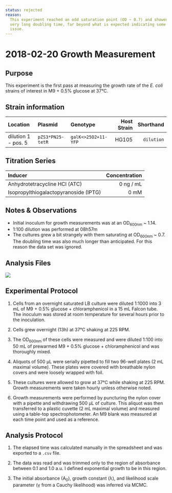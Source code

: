 ```yaml
---
status: rejected
reason:
  This experiment reached an odd saturation point (OD ~ 0.7) and showed a
  very long doubling time, far beyond what is expected indicating some other
  issue.
---
```


# 2018-02-20 Growth Measurement


## Purpose
This experiment is the first pass at measuring the growth rate of the *E. coli*
strains of interest in M9 + 0.5% glucose at 37°C.

## Strain information
| Location | Plasmid | Genotype | Host Strain | Shorthand |
| :------  | :------ | :------- | ----------: | --------: |
| dilution 1 - pos. 5  | `pZS3*PN25-tetR` | `galK<>25O2+11-YFP`   | HG105 | `dilution`  |


## Titration Series

| Inducer | Concentration |
| :-----  | ------------: |
| Anhydrotetracycline HCl (ATC) | 0 ng / mL |
| Isopropylthiogalactopyranoside (IPTG) | 0 mM |



## Notes & Observations
* Initial inoculum for growth measurements was at an OD<sub>600nm</sub> ~ 1.14.
* 1:100 dilution was performed at 08h57m
* The cultures grew a bit strangely with them saturating at OD<sub>600nm</sub>
~ 0.7. The doubling time was also much longer than anticipated. For this reason
the data set was ignored.


## Analysis Files

![](20180220_37C_glucose_O2_growth.png)

## Experimental Protocol

1. Cells from an overnight saturated LB culture were diluted 1:1000 into 3 mL  of M9 + 0.5% glucose + chloramphenicol in a 15 mL Falcon tube. The inoculum was stored at room temperature for several hours prior to the inoculation.

2. Cells grew overnight (13h) at 37°C shaking at 225 RPM.

3. The OD<sub>600nm</sub> of these cells were measured and were diluted 1:100 into 50 mL of prewarmed M9 + 0.5% glucose + chloramphenicol and was thoroughly mixed.

4. Aliquots of 500 µL were serially pipetted to fill two 96-well plates (2 mL maximal volume). These plates were covered with breathable nylon covers and were loosely wrapped with foil.

5. These cultures were allowed to grow at 37°C while shaking at 225 RPM. Growth measurements were taken hourly unless otherwise noted.

6. Growth measurements were performed by puncturing the nylon cover with a pipette and withdrawing 500 µL of culture. This aliquot was then transferred to a plastic cuvette (2 mL maximal volume) and measured using a table-top spectrophotometer. An M9 blank was measured at each time point and used as a reference.

## Analysis Protocol

1. The elapsed time was calculated manually in the spreadsheet and was exported
to a `.csv` file.

2. The data was read and was trimmed only to the region of absorbance between
0.1 and 1.0 a.u. I defined exponential growth to be in this region.

3. The initial absorbance (A<sub>0</sub>), growth constant (λ), and likelihood
scale parameter (γ from a Cauchy likelihood) was inferred via MCMC.
